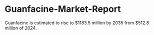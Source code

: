# Guanfacine-Market-Report
Guanfacine is estimated to rise to $1183.5 million by 2035 from $512.8 million of 2024.
